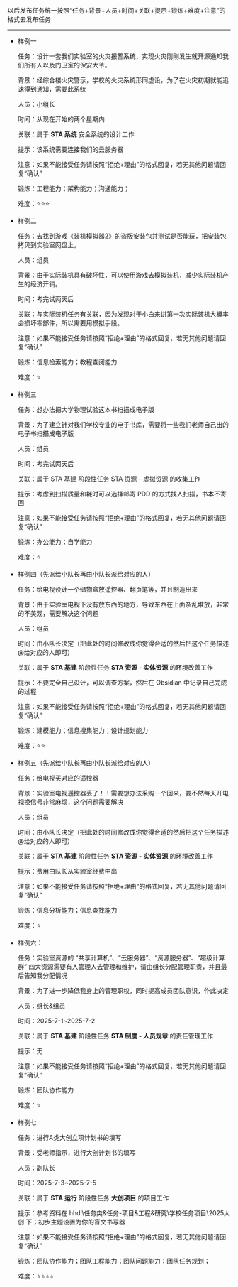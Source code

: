 以后发布任务统一按照“任务+背景+人员+时间+关联+提示+锻炼+难度+注意”的格式去发布任务

---

- 样例一
	
	任务：设计一套我们实验室的火灾报警系统，实现火灾刚刚发生就开源通知我们所有人以及门卫室的保安大爷。
	
	背景：经综合楼火灾警示，学校的火灾系统形同虚设，为了在火灾初期就能迅速得到通知，需要此系统
	
	人员：小组长
	
	时间：从现在开始的两个星期内
	
	关联：属于 **STA 系统** 安全系统的设计工作
	
	提示：该系统需要连接我们的云服务器
	
	注意：如果不能接受任务请按照“拒绝+理由”的格式回复，若无其他问题请回复“确认”
	
	锻炼：工程能力；架构能力；沟通能力；
	
	难度：⭐⭐⭐

- 样例二
	
	任务：去找到游戏《装机模拟器2》的盗版安装包并测试是否能玩，把安装包拷贝到实验室网盘上。
	
	人员：组员
	
	背景：由于实际装机具有破坏性，可以使用游戏去模拟装机，减少实际装机产生的经济开销。
	
	时间：考完试两天后
	
	关联：与实际装机任务有关联，因为发现对于小白来讲第一次实际装机大概率会损坏零部件，所以需要用模拟手段。
	
	注意：如果不能接受任务请按照“拒绝+理由”的格式回复，若无其他问题请回复“确认”
	
	锻炼：信息检索能力；教程查阅能力
	
	难度：⭐

- 样例三
    
	任务：想办法把大学物理试验这本书扫描成电子版
	
	背景：为了建立针对我们学校专业的电子书库，需要将一些我们老师自己出的电子书扫描成电子版
	
	人员：组员
	
	时间：考完试两天后
	
	关联：属于 STA 基建 阶段性任务 STA 资源 - 虚拟资源 的收集工作
	
	提示：考虑到扫描质量和耗时可以选择邮寄 PDD 的方式找人扫描，书本不寄回
	
	注意：如果不能接受任务请按照“拒绝+理由”的格式回复，若无其他问题请回复“确认”
	
	锻炼：办公能力；自学能力
	
	难度：⭐

- 样例四（先派给小队长再由小队长派给对应的人）
    
	任务：给电视设计一个储物盒放遥控器、翻页笔等，并且制造出来
	
	背景：由于实验室电视下没有放东西的地方，导致东西在上面杂乱堆放，非常的不美观，需要解决这个问题
	
	人员：组员
	
	时间：由小队长决定（把此处的时间修改成你觉得合适的然后把这个任务描述@给对应的人即可）
	
	关联：属于 **STA 基建** 阶段性任务 **STA 资源 - 实体资源** 的环境改善工作
	
	提示：不要完全自己设计，可以调查方案，然后在 Obsidian 中记录自己完成的过程
	
	注意：如果不能接受任务请按照“拒绝+理由”的格式回复，若无其他问题请回复“确认”
	
	锻炼：建模能力；信息搜集能力；设计规划能力
	
	难度：⭐⭐

- 样例五（先派给小队长再由小队长派给对应的人）
    
	任务：给电视买对应的遥控器
	
	背景：实验室电视遥控器丢了！！需要想办法采购一个回来，要不然每天开电视换信号非常麻烦，这个问题需要解决
	
	人员：组员
	
	时间：由小队长决定（把此处的时间修改成你觉得合适的然后把这个任务描述@给对应的人即可）
	
	关联：属于 **STA 基建** 阶段性任务 **STA 资源 - 实体资源** 的环境改善工作
	
	提示：费用由队长从实验室经费中出
	
	注意：如果不能接受任务请按照“拒绝+理由”的格式回复，若无其他问题请回复“确认”
	
	锻炼：信息分析能力；信息查找能力
	
	难度：⭐

- 样例六：
    
	任务：实验室资源的 “共享计算机”、“云服务器”、“资源服务器”、“超级计算群” 四大资源需要有人管理人去管理和维护，请由组长分配管理职责，并且最后告知我分配情况
	
	背景：为了进一步降低我身上的管理职权，同时提高成员团队意识，作此决定
	
	人员：组长&组员
	
	时间：2025-7-1~2025-7-2
	
	关联：属于 **STA 基建** 阶段性任务 **STA 制度 - 人员规章** 的责任管理工作
	
	提示：无
	
	注意：如果不能接受任务请按照“拒绝+理由”的格式回复，若无其他问题请回复“确认”
	
	锻炼：团队协作能力
	
	难度：⭐

- 样例七
    
	任务：进行A类大创立项计划书的填写
	
	背景：受老师指示，进行大创计划书的填写
	
	人员：副队长
	
	时间：2025-7-3~2025-7-5
	
	关联：属于 **STA 运行** 阶段性任务 **大创项目** 的项目工作
	
	提示：参考资料在 hhd:\任务类&任务-项目&工程&研究\学校任务项目\2025大创 下；初步主题设置为你的盲文书写器
	
	注意：如果不能接受任务请按照“拒绝+理由”的格式回复，若无其他问题请回复“确认”
	
	锻炼：团队协作能力；团队工程能力；团队问题能力；团队任务规划；
	
	难度：⭐⭐⭐⭐
